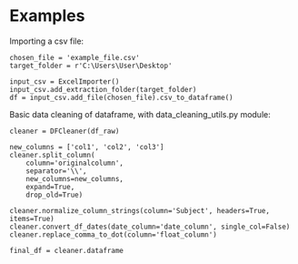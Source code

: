 # Examples
Importing a csv file:

    chosen_file = 'example_file.csv'
    target_folder = r'C:\Users\User\Desktop'

    input_csv = ExcelImporter()
    input_csv.add_extraction_folder(target_folder)
    df = input_csv.add_file(chosen_file).csv_to_dataframe()
    
Basic data cleaning of dataframe, with data_cleaning_utils.py module:

    cleaner = DFCleaner(df_raw)

    new_columns = ['col1', 'col2', 'col3']
    cleaner.split_column(
        column='originalcolumn', 
        separator='\\', 
        new_columns=new_columns, 
        expand=True, 
        drop_old=True)

    cleaner.normalize_column_strings(column='Subject', headers=True, items=True)
    cleaner.convert_df_dates(date_column='date_column', single_col=False)
    cleaner.replace_comma_to_dot(column='float_column')
    
    final_df = cleaner.dataframe
